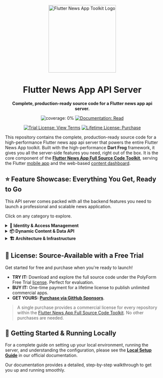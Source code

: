 <div align="center">
  <img src="https://avatars.githubusercontent.com/u/202675624?s=400&u=2daf23e8872a3b666bcd4f792a21fe2633097e79&v=4" alt="Flutter News App Toolkit Logo" width="220">
  <h1>Flutter News App API Server</h1>
  <p><strong>Complete, production-ready source code for a Flutter news app api server.</strong></p>
</div>

<p align="center">
<img src="https://img.shields.io/badge/coverage-_%25-green?style=for-the-badge" alt="coverage: 0%">
<a href="https://flutter-news-app-full-source-code.github.io/docs/api-server/local-setup/"><img src="https://img.shields.io/badge/DOCUMENTATION-READ-slategray?style=for-the-badge" alt="Documentation: Read"></a>
</p>
<p align="center">
<a href="LICENSE"><img src="https://img.shields.io/badge/TRIAL_LICENSE-VIEW_TERMS-blue?style=for-the-badge" alt="Trial License: View Terms"></a>
<a href="https://github.com/sponsors/flutter-news-app-full-source-code"><img src="https://img.shields.io/badge/LIFETIME_LICENSE-PURCHASE-purple?style=for-the-badge" alt="Lifetime License: Purchase"></a>
</p>

This repository contains the complete, production-ready source code for a high-performance Flutter news app api server that powers the entire Flutter News App toolkit. Built with the high-performance **Dart Frog** framework, it gives you all the server-side features you need, right out of the box. It is the core component of the [**Flutter News App Full Source Code Toolkit**](https://github.com/flutter-news-app-full-source-code), serving the Flutter [mobile app](https://github.com/flutter-news-app-full-source-code/flutter-news-app-mobile-client-full-source-code) and the web-based [content dashboard](https://github.com/flutter-news-app-full-source-code/flutter-news-app-web-dashboard-full-source-code).

## ⭐ Feature Showcase: Everything You Get, Ready to Go

This API server comes packed with all the backend features you need to launch a professional and scalable news application.

Click on any category to explore.

<details>
<summary><strong>🔐 Identity & Access Management</strong></summary>

### 📧 Passwordless & Anonymous Authentication
- **Modern Flows:** Implements secure, passwordless email + code sign-in and allows users to start with anonymous guest accounts.
- **Seamless Account Linking:** Intelligently converts guest users to permanent accounts upon sign-up, migrating all their data (preferences, saved items) automatically.
> **Your Advantage:** You get a modern, frictionless, and secure user onboarding experience that reduces user friction and encourages sign-ups.

---

### 🛡️ Secure Session Management
- **JWT-Powered:** Uses industry-standard JSON Web Tokens (JWTs) for robust and stateless session management.
- **Instant Session Invalidation:** A token blacklisting service ensures that when a user signs out, their session is immediately and securely terminated.
> **Your Advantage:** Deliver a highly secure authentication system that protects user data and gives you full control over sessions.

---

### 👮 Granular Role-Based Access Control (RBAC)
- **Permission-Driven:** A flexible RBAC system controls what users can do based on their assigned roles (`AppUserRole`, `DashboardUserRole`).
- **Ownership Verification:** Built-in middleware automatically checks if a user owns a piece of data before allowing them to modify or delete it.
> **Your Advantage:** Easily enforce complex business rules and security policies, ensuring users can only access and manage the data they are supposed to.

---

### 🚦 API Abuse Prevention
- **Smart Rate Limiting:** Protects critical endpoints like `request-code` and the main data API from brute-force attacks, spam, and denial-of-service attempts.
- **IP & User-Based:** Applies rate limits based on IP for anonymous users and by user ID for authenticated users, providing fair and effective protection.
> **Your Advantage:** Your API is shielded from common threats, ensuring high availability and stability for your legitimate users.

</details>

<details>
<summary><strong>📦 Dynamic Content & Data API</strong></summary>

### ⚙️ Generic & Extensible Data API
- **Unified Data Gateway:** A single, powerful set of RESTful endpoints (`/api/v1/data`) serves as a central gateway for all data operations. It uses a simple `?model=` query parameter to dynamically handle CRUD requests for any data type in the system—Headlines, Topics, User Preferences, and more.
- **Metadata-Driven Engine:** Instead of hardcoding routes for each data type, the API uses a central registry. This registry defines everything about a model—its permissions, validation rules, and how it connects to the database—in one place.
> **Your Advantage:** This architecture is incredibly clean and scalable. Adding a completely new data type to your application, with its own unique permissions and logic, doesn't require writing new boilerplate API routes. You simply define its metadata in the central registry, and the generic endpoint handles the rest, dramatically speeding up development and reducing code duplication.

---

### 🔍 Advanced Querying & Pagination
- **Rich Filtering:** Supports complex, MongoDB-style filtering directly through the API.
- **Flexible Sorting & Pagination:** Allows for multi-field sorting and efficient cursor-based pagination to handle large datasets.
> **Your Advantage:** Enable powerful, high-performance content discovery features in your client applications (like filtering, sorting, and infinite scrolling) with no extra backend work.

</details>

<details>
<summary><strong>🏗️ Architecture & Infrastructure</strong></summary>

### 🚀 High-Performance Dart Frog Core
- **Modern & Fast:** Built on Dart Frog, a minimalist and extremely fast backend framework from the creators of Very Good Ventures, ensuring excellent performance and low latency.
> **Your Advantage:** Your backend is built on a solid, modern foundation that is both powerful and easy to work with.

---

### 🧱 Clean, Layered Architecture
- **Separation of Concerns:** Strictly follows a layered architecture (Data Clients, Repositories, Services) that is clean, maintainable, and scalable.
- **Standardized Responses:** Consistent JSON response structures for both success and error scenarios make client-side handling predictable and simple.
> **Your Advantage:** You get a codebase that is easy to understand, modify, and extend, saving you significant development and maintenance time.

---

### 🔌 Robust Dependency Injection
- **Testable & Modular:** A centralized dependency injection system makes the entire application highly modular and easy to test.
- **Swappable Implementations:** Easily swap out core components—like the database (MongoDB), email provider (SendGrid), or storage services—without rewriting your business logic.
> **Your Advantage:** The architecture is not locked into specific services. You have the freedom to adapt and evolve your tech stack as your needs change.

---

### ⚙️ Secure Environment Configuration
- **Secure & Flexible:** Manages all sensitive keys, API credentials, and environment-specific settings through a `.env` file, keeping your secrets out of the codebase.
> **Your Advantage:** Deploy your application across different environments (local, staging, production) safely and efficiently.

</details>

## 🔑 License: Source-Available with a Free Trial

Get started for free and purchase when you're ready to launch!

- **TRY IT:** Download and explore the full source code under the PolyForm Free Trial [license](LICENSE). Perfect for evaluation.
- **BUY IT:** One-time payment for a lifetime license to publish unlimited commercial apps.
- **GET YOURS:** [**Purchase via GitHub Sponsors**](https://github.com/sponsors/flutter-news-app-full-source-code).

> A single purchase provides a commercial license for every repository within the [Flutter News App Full Source Code Toolkit](https://github.com/flutter-news-app-full-source-code). No other purchases are needed.

## 🚀 Getting Started & Running Locally

For a complete guide on setting up your local environment, running the server, and understanding the configuration, please see the **[Local Setup Guide](https://flutter-news-app-full-source-code.github.io/docs/api-server/local-setup/)** in our official documentation.

Our documentation provides a detailed, step-by-step walkthrough to get you up and running smoothly.
